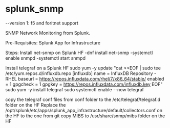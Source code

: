 # splunk_snmp

--version 1: f5 and foritnet support

SNMP Network Monitoring from Splunk.

Pre-Requisites: Splunk App for Infrastructure


Steps:
Install net-snmp on Splunk HF
-dnf install net-snmp
-systemctl enable snmpd
-systemctl start snmpd
  
Install telegraf on a Splunk HF
sudo yum -y update
"cat <<EOF | sudo tee /etc/yum.repos.d/influxdb.repo
[influxdb]
name = InfluxDB Repository - RHEL 
baseurl = https://repos.influxdata.com/rhel/7/x86_64/stable/
enabled = 1
gpgcheck = 1
gpgkey = https://repos.influxdata.com/influxdb.key
EOF"
sudo yum -y install telegraf
sudo systemctl enable --now telegraf
  
copy the telegraf conf files from conf folder to the /etc/telegraf/telegraf.d folder on the HF
Replace the /opt/splunk/etc/apps/splunk_app_infrastructure/default/collectors.conf on the HF to the one from git
copy MIBS to /usr/share/snmp/mibs folder on the HF

